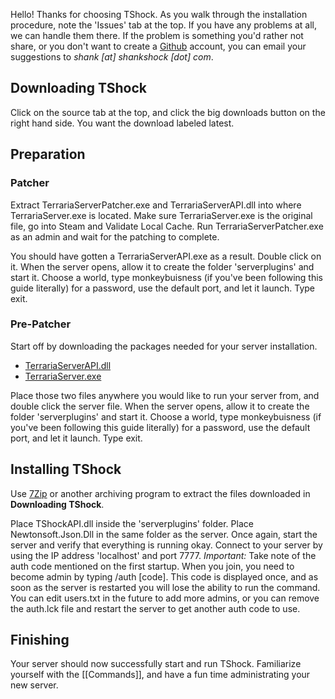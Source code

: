 Hello! Thanks for choosing TShock. As you walk through the installation procedure, note the 'Issues' tab at the top. If you have any problems at all, we can handle them there. If the problem is something you'd rather not share, or you don't want to create a [Github](http://github.com/) account, you can email your suggestions to _shank [at] shankshock [dot] com_.

## Downloading TShock
Click on the source tab at the top, and click the big downloads button on the right hand side. You want the download labeled latest.

## Preparation
### Patcher
Extract TerrariaServerPatcher.exe and TerrariaServerAPI.dll into where TerrariaServer.exe is located. Make sure TerrariaServer.exe is the original file, go into Steam and Validate Local Cache. Run TerrariaServerPatcher.exe as an admin and wait for the patching to complete.

You should have gotten a TerrariaServerAPI.exe as a result. Double click on it. When the server opens, allow it to create the folder 'serverplugins' and start it. Choose a world, type monkeybuisness (if you've been following this guide literally) for a password, use the default port, and let it launch. Type exit.
### Pre-Patcher
Start off by downloading the packages needed for your server installation.

* [TerrariaServerAPI.dll](https://github.com/TShock/TShock/blob/master/TShockAPI/TerrariaServerBins/TerrariaServerAPI.dll?raw=true)
* [TerrariaServer.exe](https://github.com/TShock/TShock/blob/master/TShockAPI/TerrariaServerBins/TerrariaServer.exe?raw=true)

Place those two files anywhere you would like to run your server from, and double click the server file. When the server opens, allow it to create the folder 'serverplugins' and start it. Choose a world, type monkeybuisness (if you've been following this guide literally) for a password, use the default port, and let it launch. Type exit.

## Installing TShock
Use [7Zip](http://7zip.org/) or another archiving program to extract the files downloaded in **Downloading TShock**.

Place TShockAPI.dll inside the 'serverplugins' folder. Place Newtonsoft.Json.Dll in the same folder as the server. Once again, start the server and verify that everything is running okay. Connect to your server by using the IP address 'localhost' and port 7777. *Important:* Take note of the auth code mentioned on the first startup. When you join, you need to become admin by typing /auth [code]. This code is displayed once, and as soon as the server is restarted you will lose the ability to run the command. You can edit users.txt in the future to add more admins, or you can remove the auth.lck file and restart the server to get another auth code to use.

## Finishing
Your server should now successfully start and run TShock. Familiarize yourself with the [[Commands]], and have a fun time administrating your new server.